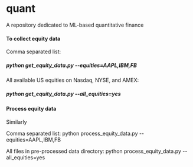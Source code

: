 # quant
A repository dedicated to ML-based quantitative finance

#### To collect equity data
Comma separated list:
##### python get_equity_data.py --equities=AAPL,IBM,FB

All available US equities on Nasdaq, NYSE, and AMEX:
##### python get_equity_data.py --all_equities=yes

#### Process equity data
Similarly

Comma separated list:
python process_equity_data.py --equities=AAPL,IBM,FB

All files in pre-processed data directory:
python process_equity_data.py --all_equities=yes
